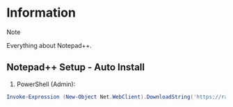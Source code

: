 # Information

> [!NOTE]
> Everything about Notepad++.

## Notepad++ Setup - Auto Install

1. PowerShell (Admin):

```powershell
Invoke-Expression (New-Object Net.WebClient).DownloadString('https://raw.githubusercontent.com/ByKsTv/Everything/main/Windows/Notepad_Plus_Plus/Download.ps1')

```
